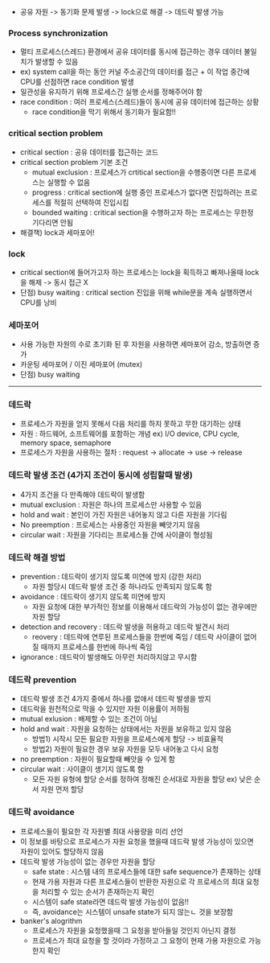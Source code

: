 - 공유 자원 -> 동기화 문제 발생 -> lock으로 해결 -> 데드락 발생 가능

### Process synchronization
- 멀티 프로세스(스레드) 환경에서 공유 데이터를 동시에 접근하는 경우 데이터 불일치가 발생할 수 있음
- ex) system call을 하는 동안 커널 주소공간의 데이터를 접근 + 이 작업 중간에 CPU를 선점하면 race condition 발생
- 일관성을 유지하기 위해 프로세스간 실행 순서를 정해주어야 함
- race condition : 여러 프로세스(스레드)들이 동시에 공유 데이터에 접근하는 상황
  - race condition을 막기 위해서 동기화가 필요함!!


### critical section problem
- critical section : 공유 데이터를 접근하는 코드
- critical section problem 기본 조건
  - mutual exclusion : 프로세스가 crtitical section을 수행중이면 다른 프로세스는 실행할 수 없음
  - progress : critical section에 실행 중인 프로세스가 없다면 진입하려는 프로세스를 적절히 선택하여 진입시킴
  - bounded waiting : critical section을 수행하고자 하는 프로세스는 무한정 기다리면 안됨
- 해결책) lock과 세마포어!

### lock
- critical section에 들어가고자 하는 프로세스는 lock을 획득하고 빠져나올때 lock을 해제 -> 동시 접근 X
- 단점) busy waiting : critical section 진입을 위해 while문을 계속 실행하면서 CPU를 낭비

### 세마포어
- 사용 가능한 자원의 수로 초기화 된 후 자원을 사용하면 세마포어 감소, 방출하면 증가
- 카운팅 세마포어 / 이진 세마포어 (mutex)
- 단점) busy waiting

---
### 데드락
- 프로세스가 자원을 얻지 못해서 다음 처리를 하지 못하고 무한 대기하는 상태
- 자원 : 하드웨어, 소프트웨어를 포함하는 개념 ex) I/O device, CPU cycle, memory space, semaphore
- 프로세스가 자원을 사용하는 절차 : request -> allocate -> use -> release

### 데드락 발생 조건 (4가지 조건이 동시에 성립할때 발생)
- 4가지 조건을 다 만족해야 데드락이 발생함
- mutual exclusion : 자원은 하나의 프로세스만 사용할 수 있음
- hold and wait : 본인이 가진 자원은 내어놓지 않고 다른 자원을 기다림
- No preemption : 프로세스는 사용중인 자원을 빼앗기지 않음
- circular wait : 자원을 기다리는 프로세스들 간에 사이클이 형성됨

### 데드락 해결 방법
- prevention : 데드락이 생기지 않도록 미연에 방지 (강한 처리)
  - 자원 할당시 데드락 발생 조건 중 하나라도 만족되지 않도록 함
- avoidance : 데드락이 생기지 않도록 미연에 방지
  - 자원 요청에 대한 부가적인 정보를 이용해서 데드락의 가능성이 없는 경우에만 자원 할당 
- detection and recovery : 데드락 발생을 허용하고 데드락 발견시 처리
  - reovery : 데드락에 연루된 프로세스들을 한번에 죽임 / 데드락 사이클이 없어질 때까지 프로세스를 한번에 하나씩 죽임 
- ignorance : 데드락이 발생해도 아무런 처리하지않고 무시함

### 데드락 prevention
- 데드락 발생 조건 4가지 중에서 하나를 없애서 데드락 발생을 방지
- 데드락을 원천적으로 막을 수 있지만 자원 이용률이 저하됨 
- mutual exlusion : 배제할 수 있는 조건이 아님
- hold and wait : 자원을 요청하는 상태에서는 자원을 보유하고 있지 않음
  - 방법1) 시작시 모든 필요한 자원을 프로세스에게 할당 -> 비효율적
  - 방법2) 자원이 필요한 경우 보유 자원을 모두 내어놓고 다시 요청
- no preemption : 자원이 필요할때 빼앗을 수 있게 함
- circular wait : 사이클이 생기지 않도록 함
  - 모든 자원 유형에 할당 순서를 정하여 정해진 순서대로 자원을 할당 ex) 낮은 순서 자원 먼저 할당

### 데드락 avoidance
- 프로세스들이 필요한 각 자원별 최대 사용량을 미리 선언
- 이 정보를 바탕으로 프로세스가 자원 요청을 했을때 데드락 발생 가능성이 있으면 자원이 있어도 할당하지 않음
- 데드락 발생 가능성이 없는 경우만 자원을 할당
  - safe state : 시스템 내의 프로세스들에 대한 safe sequence가 존재하는 상태
  - 현재 가용 자원과 다른 프로세스들이 반환한 자원으로 각 프로세스의 최대 요청을 처리할 수 있는 순서가 존재하는지 확인
  - 시스템이 safe state라면 데드락 발생 가능성이 없음!!
  - 즉, avoidance는 시스템이 unsafe state가 되지 않는ㄴ 것을 보장함
- banker's alogrithm
  - 프로세스가 자원을 요청했을때 그 요청을 받아들일 것인지 아닌지 결정
  - 프로세스가 최대 요청을 할 것이라 가정하고 그 요청이 현재 가용 자원으로 가능한지 확인  
